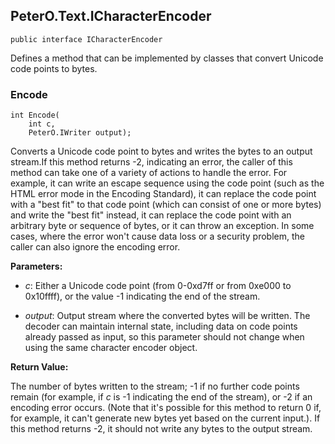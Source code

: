 ## PeterO.Text.ICharacterEncoder

    public interface ICharacterEncoder

Defines a method that can be implemented by classes that convert Unicode code points to bytes.

### Encode

    int Encode(
        int c,
        PeterO.IWriter output);

Converts a Unicode code point to bytes and writes the bytes to an output stream.If this method returns -2, indicating an error, the caller of this method can take one of a variety of actions to handle the error. For example, it can write an escape sequence using the code point (such as the HTML error mode in the Encoding Standard), it can replace the code point with a "best fit" to that code point (which can consist of one or more bytes) and write the "best fit" instead, it can replace the code point with an arbitrary byte or sequence of bytes, or it can throw an exception. In some cases, where the error won't cause data loss or a security problem, the caller can also ignore the encoding error.

<b>Parameters:</b>

 * <i>c</i>: Either a Unicode code point (from 0-0xd7ff or from 0xe000 to 0x10ffff), or the value -1 indicating the end of the stream.

 * <i>output</i>: Output stream where the converted bytes will be written. The decoder can maintain internal state, including data on code points already passed as input, so this parameter should not change when using the same character encoder object.

<b>Return Value:</b>

The number of bytes written to the stream; -1 if no further code points remain (for example, if _c_ is -1 indicating the end of the stream), or -2 if an encoding error occurs. (Note that it's possible for this method to return 0 if, for example, it can't generate new bytes yet based on the current input.). If this method returns -2, it should not write any bytes to the output stream.
